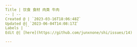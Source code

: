```yaml
---
Title | 饮食 食材 肉类 牛肉
-- | --
Created @ | `2023-03-16T18:06:48Z`
Updated @| `2023-06-04T14:08:17Z`
Labels | ``
Edit @| [here](https://github.com/junxnone/shi/issues/14)

---
```


